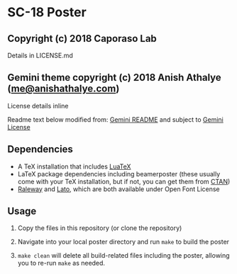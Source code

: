 # SC-18 Poster
## Copyright (c) 2018 Caporaso Lab
Details in LICENSE.md

## Gemini theme copyright (c) 2018 Anish Athalye (me@anishathalye.com)
License details inline

Readme text below modified from: [Gemini README] and subject to [Gemini License]

## Dependencies

* A TeX installation that includes [LuaTeX]
* LaTeX package dependencies including beamerposter (these usually come with
  your TeX installation, but if not, you can get them from [CTAN])
* [Raleway] and [Lato], which are both available under Open Font License

## Usage

1. Copy the files in this repository (or clone the repository)

1. Navigate into your local poster directory and run `make` to build the poster

1. `make clean` will delete all build-related files including the poster, allowing you to re-run `make` as needed.


[beamerposter]: https://github.com/deselaers/latex-beamerposter
[LuaTeX]: http://www.luatex.org/
[CTAN]: https://ctan.org/
[Raleway]: https://www.fontsquirrel.com/fonts/raleway
[Lato]: https://www.fontsquirrel.com/fonts/lato
[Gemini README]: https://github.com/anishathalye/gemini/blob/master/README.md
[Gemini License]: https://github.com/anishathalye/gemini/blob/master/LICENSE.md
